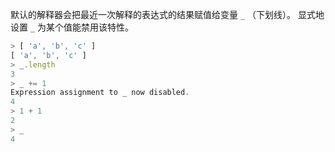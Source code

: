 
默认的解释器会把最近一次解释的表达式的结果赋值给变量 `_` （下划线）。
显式地设置 `_` 为某个值能禁用该特性。

<!-- eslint-skip -->
```js
> [ 'a', 'b', 'c' ]
[ 'a', 'b', 'c' ]
> _.length
3
> _ += 1
Expression assignment to _ now disabled.
4
> 1 + 1
2
> _
4
```

